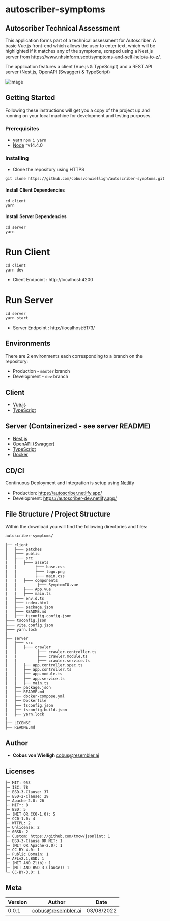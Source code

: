 # autoscriber-symptoms
## Autoscriber Technical Assessment

This application forms part of a technical assessment for Autoscriber. A basic Vue.js front-end which allows the user to enter text, which will be highlighted if it matches any of the symptoms, scraped using a Nest.js server from https://www.nhsinform.scot/symptoms-and-self-help/a-to-z/.

The application features a client (Vue.js & TypeScript) and a REST API server (Nest.js, OpenAPI (Swagger) & TypeScript)

![image](https://user-images.githubusercontent.com/79908261/182714533-bf139ad0-99c6-439e-8809-f996e0785b37.png)


## Getting Started

Following these instructions will get you a copy of the project up and running on your local machine for development and testing purposes.

### Prerequisites

- [yarn](https://classic.yarnpkg.com/en/)  `npm i yarn`
- [Node](https://nodejs.org/en/) ^v14.4.0

### Installing

- Clone the repository using HTTPS

```cp
git clone https://github.com/cobusvonwielligh/autoscriber-symptoms.git
```
#### Install Client Dependencies
```cp
cd client
yarn
```
#### Install Server Dependencies
```cp
cd server
yarn
```

# Run Client

```cp
cd client
yarn dev
```

- Client Endpoint : http://localhost:4200

# Run Server

```cp
cd server
yarn start
```

- Server Endpoint : http://localhost:5173/

## Environments

There are 2 environments each corresponding to a branch on the repository:

- Production - `master` branch
- Development - `dev` branch

## Client

- [Vue.js](https://vuejs.org/)
- [TypeScript](https://www.typescriptlang.org/)

## Server (Containerized - see server README)

- [Nest.js](https://nestjs.com/)
- [OpenAPI (Swagger)](https://docs.nestjs.com/openapi/introduction) 
- [TypeScript](https://www.typescriptlang.org/)
- [Docker](https://www.docker.com/)

## CD/CI

Continuous Deployment and Integration is setup using [Netlify](https://www.netlify.com/)

- Production: https://autoscriber.netlify.app/
- Development: https://autoscriber-dev.netlify.app/

## File Structure / Project Structure

Within the download you will find the following directories and files:

```
autoscriber-symptoms/

├── client
│   ├─── patches
│   ├─── public
│   ├─── src
|   │   ├─── assets
|   |        ├─── base.css
|   |        ├─── logo.png
|   |        ├─── main.css
|   |   ├─── components 
|   |         ├─── SymptomIO.vue 
|   |   ├─── App.vue 
|   |   ├─── main.ts
|   ├─── env.d.ts
|   ├─── index.html
|   ├─── package.json
|   ├─── README.md
|   ├─── tsconfig.config.json
├─── tsconfig.json
├─── vite.config.json
├─── yarn.lock
|
├── server
│   ├─── src
|   │   ├─── crawler
|   │         ├─── crawler.controller.ts
|   |         ├─── crawler.module.ts
|   |         ├─── crawler.service.ts
|   │   ├── app.controller.spec.ts
|   │   ├── app.controller.ts
|   │   ├── app.module.ts
|   |   ├── app.service.ts
|   |   ├── main.ts
|   ├── package.json
|   ├── README.md
|   ├── docker-compose.yml
|   ├── Dockerfile
|   ├── tsconfig.json
|   ├── tsconfig.build.json   
|   ├── yarn.lock
|
├── LICENSE    
├── README.md
```

## Author

- **Cobus von Wielligh** <cobus@resembler.ai>

## Licenses

```
├─ MIT: 953
├─ ISC: 78
├─ BSD-3-Clause: 37
├─ BSD-2-Clause: 29
├─ Apache-2.0: 26
├─ MIT*: 8
├─ BSD: 5
├─ (MIT OR CC0-1.0): 5
├─ CC0-1.0: 4
├─ WTFPL: 2
├─ Unlicense: 2
├─ 0BSD: 2
├─ Custom: https://github.com/tmcw/jsonlint: 1
├─ BSD-3-Clause OR MIT: 1
├─ (MIT OR Apache-2.0): 1
├─ CC-BY-4.0: 1
├─ Public Domain: 1
├─ AFLv2.1,BSD: 1
├─ (MIT AND Zlib): 1
├─ (MIT AND BSD-3-Clause): 1
└─ CC-BY-3.0: 1
```

## Meta

| Version | Author                              | Date       |
| ------- | ----------------------------------- | ---------- |
| 0.0.1   |  <cobus@resembler.ai>               | 03/08/2022 |
